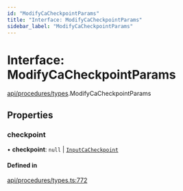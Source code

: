 ```yaml
---
id: "ModifyCaCheckpointParams"
title: "Interface: ModifyCaCheckpointParams"
sidebar_label: "ModifyCaCheckpointParams"
---
```


# Interface: ModifyCaCheckpointParams

[api/procedures/types](../../../../../modules/API/Procedures/Types/Types.md).ModifyCaCheckpointParams

## Properties

### checkpoint

• **checkpoint**: ``null`` \| [`InputCaCheckpoint`](../../../../../modules/API/Entities/Asset/Checkpoints/Types/Types.md#inputcacheckpoint)

#### Defined in

[api/procedures/types.ts:772](https://github.com/PolymeshAssociation/polymesh-sdk/blob/15be87e8/src/api/procedures/types.ts#L772)
